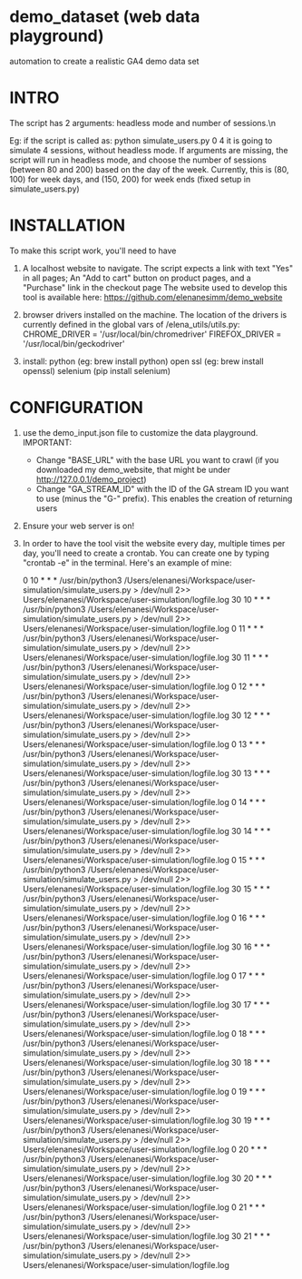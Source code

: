 # demo_dataset (web data playground)
automation to create a realistic GA4 demo data set 

# INTRO

The script has 2 arguments: headless mode and number of sessions.\n

Eg: if the script is called as: 
	python simulate_users.py 0 4
it is going to simulate 4 sessions, without headless mode.
If arguments are missing, the script will run in headless mode, and choose the number of sessions (between 80 and 200) based on the day of the week.
Currently, this is (80, 100) for week days, and (150, 200) for week ends (fixed setup in simulate_users.py)

# INSTALLATION

To make this script work, you'll need to have 

1) A localhost website to navigate. 
	The script expects a link with text "Yes" in all pages; An "Add to cart" button on product pages, and a "Purchase" link in the checkout page
	The website used to develop this tool is available here: https://github.com/elenanesimm/demo_website

2) browser drivers installed on the machine.
	The location of the drivers is currently defined in the global vars of /elena_utils/utils.py:
	CHROME_DRIVER = '/usr/local/bin/chromedriver' 
	FIREFOX_DRIVER = '/usr/local/bin/geckodriver' 

3) install:
	python (eg: brew install python)
	open ssl (eg: brew install openssl)
	selenium (pip install selenium)


# CONFIGURATION

1) use the demo_input.json file to customize the data playground. 
	IMPORTANT:
	- Change "BASE_URL" with the base URL you want to crawl (if you downloaded my demo_website, that might be under http://127.0.0.1/demo_project)
	- Change "GA_STREAM_ID" with the ID of the GA stream ID you want to use (minus the "G-" prefix). This enables the creation of returning users

2) Ensure your web server is on!

3) In order to have the tool visit the website every day, multiple times per day, you'll need to create a crontab. 
	You can create one by typing "crontab -e" in the terminal.
	Here's an example of mine:

	0 10 * * * /usr/bin/python3 /Users/elenanesi/Workspace/user-simulation/simulate_users.py > /dev/null 2>> Users/elenanesi/Workspace/user-simulation/logfile.log
	30 10 * * * /usr/bin/python3 /Users/elenanesi/Workspace/user-simulation/simulate_users.py > /dev/null 2>> Users/elenanesi/Workspace/user-simulation/logfile.log
	0 11 * * * /usr/bin/python3 /Users/elenanesi/Workspace/user-simulation/simulate_users.py > /dev/null 2>> Users/elenanesi/Workspace/user-simulation/logfile.log
	30 11 * * * /usr/bin/python3 /Users/elenanesi/Workspace/user-simulation/simulate_users.py > /dev/null 2>> Users/elenanesi/Workspace/user-simulation/logfile.log
	0 12 * * * /usr/bin/python3 /Users/elenanesi/Workspace/user-simulation/simulate_users.py > /dev/null 2>> Users/elenanesi/Workspace/user-simulation/logfile.log
	30 12 * * * /usr/bin/python3 /Users/elenanesi/Workspace/user-simulation/simulate_users.py > /dev/null 2>> Users/elenanesi/Workspace/user-simulation/logfile.log
	0 13 * * * /usr/bin/python3 /Users/elenanesi/Workspace/user-simulation/simulate_users.py > /dev/null 2>> Users/elenanesi/Workspace/user-simulation/logfile.log
	30 13 * * * /usr/bin/python3 /Users/elenanesi/Workspace/user-simulation/simulate_users.py > /dev/null 2>> Users/elenanesi/Workspace/user-simulation/logfile.log
	0 14 * * * /usr/bin/python3 /Users/elenanesi/Workspace/user-simulation/simulate_users.py > /dev/null 2>> Users/elenanesi/Workspace/user-simulation/logfile.log
	30 14 * * * /usr/bin/python3 /Users/elenanesi/Workspace/user-simulation/simulate_users.py > /dev/null 2>> Users/elenanesi/Workspace/user-simulation/logfile.log
	0 15 * * * /usr/bin/python3 /Users/elenanesi/Workspace/user-simulation/simulate_users.py > /dev/null 2>> Users/elenanesi/Workspace/user-simulation/logfile.log
	30 15 * * * /usr/bin/python3 /Users/elenanesi/Workspace/user-simulation/simulate_users.py > /dev/null 2>> Users/elenanesi/Workspace/user-simulation/logfile.log
	0 16 * * * /usr/bin/python3 /Users/elenanesi/Workspace/user-simulation/simulate_users.py > /dev/null 2>> Users/elenanesi/Workspace/user-simulation/logfile.log
	30 16 * * * /usr/bin/python3 /Users/elenanesi/Workspace/user-simulation/simulate_users.py > /dev/null 2>> Users/elenanesi/Workspace/user-simulation/logfile.log
	0 17 * * * /usr/bin/python3 /Users/elenanesi/Workspace/user-simulation/simulate_users.py > /dev/null 2>> Users/elenanesi/Workspace/user-simulation/logfile.log
	30 17 * * * /usr/bin/python3 /Users/elenanesi/Workspace/user-simulation/simulate_users.py > /dev/null 2>> Users/elenanesi/Workspace/user-simulation/logfile.log
	0 18 * * * /usr/bin/python3 /Users/elenanesi/Workspace/user-simulation/simulate_users.py > /dev/null 2>> Users/elenanesi/Workspace/user-simulation/logfile.log
	30 18 * * * /usr/bin/python3 /Users/elenanesi/Workspace/user-simulation/simulate_users.py > /dev/null 2>> Users/elenanesi/Workspace/user-simulation/logfile.log
	0 19 * * * /usr/bin/python3 /Users/elenanesi/Workspace/user-simulation/simulate_users.py > /dev/null 2>> Users/elenanesi/Workspace/user-simulation/logfile.log
	30 19 * * * /usr/bin/python3 /Users/elenanesi/Workspace/user-simulation/simulate_users.py > /dev/null 2>> Users/elenanesi/Workspace/user-simulation/logfile.log
	0 20 * * * /usr/bin/python3 /Users/elenanesi/Workspace/user-simulation/simulate_users.py > /dev/null 2>> Users/elenanesi/Workspace/user-simulation/logfile.log
	30 20 * * * /usr/bin/python3 /Users/elenanesi/Workspace/user-simulation/simulate_users.py > /dev/null 2>> Users/elenanesi/Workspace/user-simulation/logfile.log
	0 21 * * * /usr/bin/python3 /Users/elenanesi/Workspace/user-simulation/simulate_users.py > /dev/null 2>> Users/elenanesi/Workspace/user-simulation/logfile.log
	30 21 * * * /usr/bin/python3 /Users/elenanesi/Workspace/user-simulation/simulate_users.py > /dev/null 2>> Users/elenanesi/Workspace/user-simulation/logfile.log 

